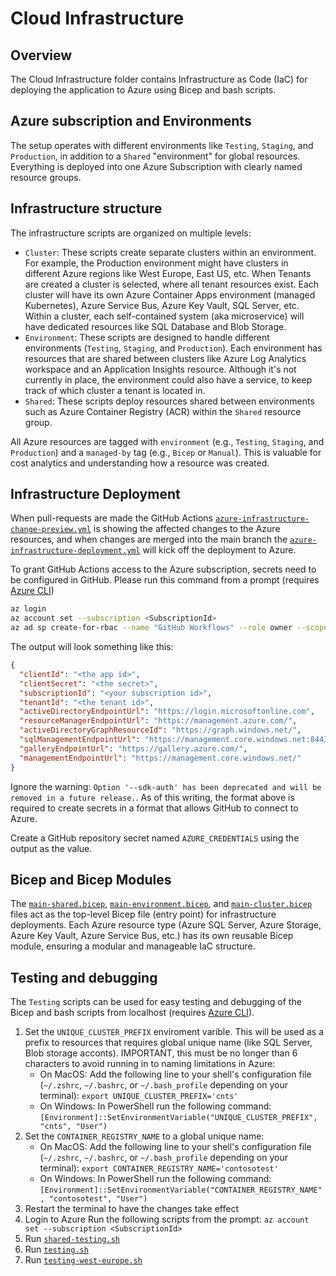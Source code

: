 # Cloud Infrastructure

## Overview

The Cloud Infrastructure folder contains Infrastructure as Code (IaC) for deploying the application to Azure using Bicep and bash scripts.

## Azure subscription and Environments

The setup operates with different environments like `Testing`, `Staging`, and `Production`, in addition to a `Shared` "environment" for global resources. Everything is deployed into one Azure Subscription with clearly named resource groups.

## Infrastructure structure

The infrastructure scripts are organized on multiple levels:

- `Cluster`: These scripts create separate clusters within an environment. For example, the Production environment might have clusters in different Azure regions like West Europe, East US, etc. When Tenants are created a cluster is selected, where all tenant resources exist. Each cluster will have its own Azure Container Apps environment (managed Kubernetes), Azure Service Bus, Azure Key Vault, SQL Server, etc. Within a cluster, each self-contained system (aka microservice) will have dedicated resources like SQL Database and Blob Storage.
- `Environment`: These scripts are designed to handle different environments (`Testing`, `Staging`, and `Production`). Each environment has resources that are shared between clusters like Azure Log Analytics workspace and an Application Insights resource. Although it's not currently in place, the environment could also have a service, to keep track of which cluster a tenant is located in.
- `Shared`: These scripts deploy resources shared between environments such as Azure Container Registry (ACR) within the `Shared` resource group.

All Azure resources are tagged with `environment` (e.g., `Testing`, `Staging`, and `Production`) and a `managed-by` tag (e.g., `Bicep` or `Manual`). This is valuable for cost analytics and understanding how a resource was created.

## Infrastructure Deployment

When pull-requests are made the GitHub Actions  [`azure-infrastructure-change-preview.yml`](/.github/workflows/azure-infrastructure-change-preview.yml/) is showing the affected changes to the Azure resources, and when changes are merged into the main branch the [`azure-infrastructure-deployment.yml`](/.github/workflows/azure-infrastructure-deployment.yml/) will kick off the deployment to Azure.

To grant GitHub Actions access to the Azure subscription, secrets need to be configured in GitHub. Please run this command from a prompt (requires [Azure CLI](https://learn.microsoft.com/en-us/cli/azure/install-azure-cli))

``` bash
az login
az account set --subscription <SubscriptionId>
az ad sp create-for-rbac --name "GitHub Workflows" --role owner --scopes /subscriptions/<SubscriptionId> --sdk-auth
```

The output will look something like this:

```json
{
  "clientId": "<the app id>",
  "clientSecret": "<the secret>",
  "subscriptionId": "<your subscription id>",
  "tenantId": "<the tenant id>",
  "activeDirectoryEndpointUrl": "https://login.microsoftonline.com",
  "resourceManagerEndpointUrl": "https://management.azure.com/",
  "activeDirectoryGraphResourceId": "https://graph.windows.net/",
  "sqlManagementEndpointUrl": "https://management.core.windows.net:8443/",
  "galleryEndpointUrl": "https://gallery.azure.com/",
  "managementEndpointUrl": "https://management.core.windows.net/"
}
```

Ignore the warning: `Option '--sdk-auth' has been deprecated and will be removed in a future release.`. As of this writing, the format above is required to create secrets in a format that allows GitHub to connect to Azure.

Create a GitHub repository secret named `AZURE_CREDENTIALS` using the output as the value.

## Bicep and Bicep Modules

The [`main-shared.bicep`](/cloud-infrastructure/shared/main-shared.bicep), [`main-environment.bicep`](/cloud-infrastructure/environment/main-environment.bicep), and [`main-cluster.bicep`](/cloud-infrastructure/cluster/main-cluster.bicep) files act as the top-level Bicep file (entry point) for infrastructure deployments. Each Azure resource type (Azure SQL Server, Azure Storage, Azure Key Vault, Azure Service Bus, etc.) has its own reusable Bicep module, ensuring a modular and manageable IaC structure.

## Testing and debugging

The `Testing` scripts can be used for easy testing and debugging of the Bicep and bash scripts from localhost (requires [Azure CLI](https://learn.microsoft.com/en-us/cli/azure/install-azure-cli)).

1. Set the `UNIQUE_CLUSTER_PREFIX` enviroment varible. This will be used as a prefix to resources that requires global unique name (like SQL Server, Blob storage acconts). IMPORTANT, this must be no longer than 6 characters to avoid running in to naming limitations in Azure:
    - On MacOS: Add the following line to your shell's configuration file (`~/.zshrc`, `~/.bashrc`, or `~/.bash_profile` depending on your terminal): `export UNIQUE_CLUSTER_PREFIX='cnts'`
    - On Windows: In PowerShell run the following command: `[Environment]::SetEnvironmentVariable("UNIQUE_CLUSTER_PREFIX", "cnts", "User")`
2. Set the `CONTAINER_REGISTRY_NAME` to a global unique name:
    - On MacOS: Add the following line to your shell's configuration file (`~/.zshrc`, `~/.bashrc`, or `~/.bash_profile` depending on your terminal): `export CONTAINER_REGISTRY_NAME='contosotest'`
    - On Windows: In PowerShell run the following command: `[Environment]::SetEnvironmentVariable("CONTAINER_REGISTRY_NAME", "contosotest", "User")`
3. Restart the terminal to have the changes take effect
4. Login to Azure Run the following scripts from the prompt: `az account set --subscription <SubscriptionId>`
5. Run [`shared-testing.sh`](/cloud-infrastructure/shared/config/shared-testing.sh)
6. Run [`testing.sh`](/cloud-infrastructure/environment/config/testing.sh)
7. Run [`testing-west-europe.sh`](/cloud-infrastructure/cluster/config/testing-west-europe.sh)

